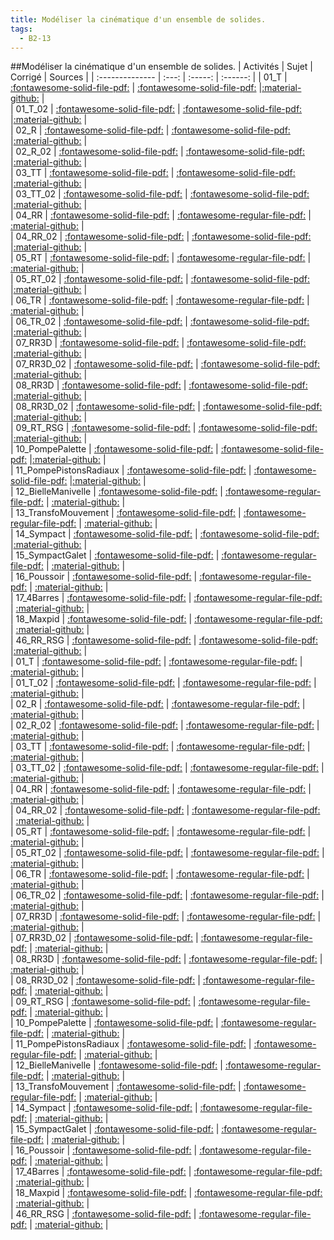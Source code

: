 ```yaml
---
title: Modéliser la cinématique d'un ensemble de solides. 
tags:
  - B2-13
---
```

[comment]: <> (Généré automatiquement par make_all_activitess.py, creation_fichiers_activites)

##Modéliser la cinématique d'un ensemble de solides. 
| Activités | Sujet | Corrigé | Sources  | 
| :-------------- | :---: | :-----: | :------: | 
| 01_T | [:fontawesome-solid-file-pdf:](https://github.com/xpessoles/ALL_PDF/blob/main/PDF/01_T_Sujet.pdf) | [:fontawesome-solid-file-pdf:](https://github.com/xpessoles/ALL_PDF/blob/main/PDF/01_T_Corrige.pdf) |[:material-github:](https://github.com/xpessoles/ExercicesCompetences/tree/main/B2_ProposerModele/B2_13_ModeliserCinematique/01_T) |  
| 01_T_02 | [:fontawesome-solid-file-pdf:](https://github.com/xpessoles/ALL_PDF/blob/main/PDF/01_T_02_Sujet.pdf) | [:fontawesome-solid-file-pdf:](https://github.com/xpessoles/ALL_PDF/blob/main/PDF/01_T_02_Corrige.pdf) |[:material-github:](https://github.com/xpessoles/ExercicesCompetences/tree/main/B2_ProposerModele/B2_13_ModeliserCinematique/01_T_02) |  
| 02_R | [:fontawesome-solid-file-pdf:](https://github.com/xpessoles/ALL_PDF/blob/main/PDF/02_R_Sujet.pdf) | [:fontawesome-solid-file-pdf:](https://github.com/xpessoles/ALL_PDF/blob/main/PDF/02_R_Corrige.pdf) |[:material-github:](https://github.com/xpessoles/ExercicesCompetences/tree/main/B2_ProposerModele/B2_13_ModeliserCinematique/02_R) |  
| 02_R_02 | [:fontawesome-solid-file-pdf:](https://github.com/xpessoles/ALL_PDF/blob/main/PDF/02_R_02_Sujet.pdf) | [:fontawesome-solid-file-pdf:](https://github.com/xpessoles/ALL_PDF/blob/main/PDF/02_R_02_Corrige.pdf) |[:material-github:](https://github.com/xpessoles/ExercicesCompetences/tree/main/B2_ProposerModele/B2_13_ModeliserCinematique/02_R_02) |  
| 03_TT | [:fontawesome-solid-file-pdf:](https://github.com/xpessoles/ALL_PDF/blob/main/PDF/03_TT_Sujet.pdf) | [:fontawesome-solid-file-pdf:](https://github.com/xpessoles/ALL_PDF/blob/main/PDF/03_TT_Corrige.pdf) |[:material-github:](https://github.com/xpessoles/ExercicesCompetences/tree/main/B2_ProposerModele/B2_13_ModeliserCinematique/03_TT) |  
| 03_TT_02 | [:fontawesome-solid-file-pdf:](https://github.com/xpessoles/ALL_PDF/blob/main/PDF/03_TT_02_Sujet.pdf) | [:fontawesome-solid-file-pdf:](https://github.com/xpessoles/ALL_PDF/blob/main/PDF/03_TT_02_Corrige.pdf) |[:material-github:](https://github.com/xpessoles/ExercicesCompetences/tree/main/B2_ProposerModele/B2_13_ModeliserCinematique/03_TT_02) |  
| 04_RR | [:fontawesome-solid-file-pdf:](https://github.com/xpessoles/ALL_PDF/blob/main/PDF/04_RR_Sujet.pdf) | [:fontawesome-regular-file-pdf:](https://github.com/xpessoles/ALL_PDF/blob/main/PDF/04_RR_Corrige.pdf) | [:material-github:](https://github.com/xpessoles/ExercicesCompetences/tree/main/B2_ProposerModele/B2_13_ModeliserCinematique/04_RR) |  
| 04_RR_02 | [:fontawesome-solid-file-pdf:](https://github.com/xpessoles/ALL_PDF/blob/main/PDF/04_RR_02_Sujet.pdf) | [:fontawesome-solid-file-pdf:](https://github.com/xpessoles/ALL_PDF/blob/main/PDF/04_RR_02_Corrige.pdf) |[:material-github:](https://github.com/xpessoles/ExercicesCompetences/tree/main/B2_ProposerModele/B2_13_ModeliserCinematique/04_RR_02) |  
| 05_RT | [:fontawesome-solid-file-pdf:](https://github.com/xpessoles/ALL_PDF/blob/main/PDF/05_RT_Sujet.pdf) | [:fontawesome-regular-file-pdf:](https://github.com/xpessoles/ALL_PDF/blob/main/PDF/05_RT_Corrige.pdf) | [:material-github:](https://github.com/xpessoles/ExercicesCompetences/tree/main/B2_ProposerModele/B2_13_ModeliserCinematique/05_RT) |  
| 05_RT_02 | [:fontawesome-solid-file-pdf:](https://github.com/xpessoles/ALL_PDF/blob/main/PDF/05_RT_02_Sujet.pdf) | [:fontawesome-solid-file-pdf:](https://github.com/xpessoles/ALL_PDF/blob/main/PDF/05_RT_02_Corrige.pdf) |[:material-github:](https://github.com/xpessoles/ExercicesCompetences/tree/main/B2_ProposerModele/B2_13_ModeliserCinematique/05_RT_02) |  
| 06_TR | [:fontawesome-solid-file-pdf:](https://github.com/xpessoles/ALL_PDF/blob/main/PDF/06_TR_Sujet.pdf) | [:fontawesome-regular-file-pdf:](https://github.com/xpessoles/ALL_PDF/blob/main/PDF/06_TR_Corrige.pdf) | [:material-github:](https://github.com/xpessoles/ExercicesCompetences/tree/main/B2_ProposerModele/B2_13_ModeliserCinematique/06_TR) |  
| 06_TR_02 | [:fontawesome-solid-file-pdf:](https://github.com/xpessoles/ALL_PDF/blob/main/PDF/06_TR_02_Sujet.pdf) | [:fontawesome-solid-file-pdf:](https://github.com/xpessoles/ALL_PDF/blob/main/PDF/06_TR_02_Corrige.pdf) |[:material-github:](https://github.com/xpessoles/ExercicesCompetences/tree/main/B2_ProposerModele/B2_13_ModeliserCinematique/06_TR_02) |  
| 07_RR3D | [:fontawesome-solid-file-pdf:](https://github.com/xpessoles/ALL_PDF/blob/main/PDF/07_RR3D_Sujet.pdf) | [:fontawesome-solid-file-pdf:](https://github.com/xpessoles/ALL_PDF/blob/main/PDF/07_RR3D_Corrige.pdf) |[:material-github:](https://github.com/xpessoles/ExercicesCompetences/tree/main/B2_ProposerModele/B2_13_ModeliserCinematique/07_RR3D) |  
| 07_RR3D_02 | [:fontawesome-solid-file-pdf:](https://github.com/xpessoles/ALL_PDF/blob/main/PDF/07_RR3D_02_Sujet.pdf) | [:fontawesome-solid-file-pdf:](https://github.com/xpessoles/ALL_PDF/blob/main/PDF/07_RR3D_02_Corrige.pdf) |[:material-github:](https://github.com/xpessoles/ExercicesCompetences/tree/main/B2_ProposerModele/B2_13_ModeliserCinematique/07_RR3D_02) |  
| 08_RR3D | [:fontawesome-solid-file-pdf:](https://github.com/xpessoles/ALL_PDF/blob/main/PDF/08_RR3D_Sujet.pdf) | [:fontawesome-solid-file-pdf:](https://github.com/xpessoles/ALL_PDF/blob/main/PDF/08_RR3D_Corrige.pdf) |[:material-github:](https://github.com/xpessoles/ExercicesCompetences/tree/main/B2_ProposerModele/B2_13_ModeliserCinematique/08_RR3D) |  
| 08_RR3D_02 | [:fontawesome-solid-file-pdf:](https://github.com/xpessoles/ALL_PDF/blob/main/PDF/08_RR3D_02_Sujet.pdf) | [:fontawesome-solid-file-pdf:](https://github.com/xpessoles/ALL_PDF/blob/main/PDF/08_RR3D_02_Corrige.pdf) |[:material-github:](https://github.com/xpessoles/ExercicesCompetences/tree/main/B2_ProposerModele/B2_13_ModeliserCinematique/08_RR3D_02) |  
| 09_RT_RSG | [:fontawesome-solid-file-pdf:](https://github.com/xpessoles/ALL_PDF/blob/main/PDF/09_RT_RSG_Sujet.pdf) | [:fontawesome-solid-file-pdf:](https://github.com/xpessoles/ALL_PDF/blob/main/PDF/09_RT_RSG_Corrige.pdf) |[:material-github:](https://github.com/xpessoles/ExercicesCompetences/tree/main/B2_ProposerModele/B2_13_ModeliserCinematique/09_RT_RSG) |  
| 10_PompePalette | [:fontawesome-solid-file-pdf:](https://github.com/xpessoles/ALL_PDF/blob/main/PDF/10_PompePalette_Sujet.pdf) | [:fontawesome-solid-file-pdf:](https://github.com/xpessoles/ALL_PDF/blob/main/PDF/10_PompePalette_Corrige.pdf) |[:material-github:](https://github.com/xpessoles/ExercicesCompetences/tree/main/B2_ProposerModele/B2_13_ModeliserCinematique/10_PompePalette) |  
| 11_PompePistonsRadiaux | [:fontawesome-solid-file-pdf:](https://github.com/xpessoles/ALL_PDF/blob/main/PDF/11_PompePistonsRadiaux_Sujet.pdf) | [:fontawesome-solid-file-pdf:](https://github.com/xpessoles/ALL_PDF/blob/main/PDF/11_PompePistonsRadiaux_Corrige.pdf) |[:material-github:](https://github.com/xpessoles/ExercicesCompetences/tree/main/B2_ProposerModele/B2_13_ModeliserCinematique/11_PompePistonsRadiaux) |  
| 12_BielleManivelle | [:fontawesome-solid-file-pdf:](https://github.com/xpessoles/ALL_PDF/blob/main/PDF/12_BielleManivelle_Sujet.pdf) | [:fontawesome-regular-file-pdf:](https://github.com/xpessoles/ALL_PDF/blob/main/PDF/12_BielleManivelle_Corrige.pdf) | [:material-github:](https://github.com/xpessoles/ExercicesCompetences/tree/main/B2_ProposerModele/B2_13_ModeliserCinematique/12_BielleManivelle) |  
| 13_TransfoMouvement | [:fontawesome-solid-file-pdf:](https://github.com/xpessoles/ALL_PDF/blob/main/PDF/13_TransfoMouvement_Sujet.pdf) | [:fontawesome-regular-file-pdf:](https://github.com/xpessoles/ALL_PDF/blob/main/PDF/13_TransfoMouvement_Corrige.pdf) | [:material-github:](https://github.com/xpessoles/ExercicesCompetences/tree/main/B2_ProposerModele/B2_13_ModeliserCinematique/13_TransfoMouvement) |  
| 14_Sympact | [:fontawesome-solid-file-pdf:](https://github.com/xpessoles/ALL_PDF/blob/main/PDF/14_Sympact_Sujet.pdf) | [:fontawesome-solid-file-pdf:](https://github.com/xpessoles/ALL_PDF/blob/main/PDF/14_Sympact_Corrige.pdf) |[:material-github:](https://github.com/xpessoles/ExercicesCompetences/tree/main/B2_ProposerModele/B2_13_ModeliserCinematique/14_Sympact) |  
| 15_SympactGalet | [:fontawesome-solid-file-pdf:](https://github.com/xpessoles/ALL_PDF/blob/main/PDF/15_SympactGalet_Sujet.pdf) | [:fontawesome-regular-file-pdf:](https://github.com/xpessoles/ALL_PDF/blob/main/PDF/15_SympactGalet_Corrige.pdf) | [:material-github:](https://github.com/xpessoles/ExercicesCompetences/tree/main/B2_ProposerModele/B2_13_ModeliserCinematique/15_SympactGalet) |  
| 16_Poussoir | [:fontawesome-solid-file-pdf:](https://github.com/xpessoles/ALL_PDF/blob/main/PDF/16_Poussoir_Sujet.pdf) | [:fontawesome-regular-file-pdf:](https://github.com/xpessoles/ALL_PDF/blob/main/PDF/16_Poussoir_Corrige.pdf) | [:material-github:](https://github.com/xpessoles/ExercicesCompetences/tree/main/B2_ProposerModele/B2_13_ModeliserCinematique/16_Poussoir) |  
| 17_4Barres | [:fontawesome-solid-file-pdf:](https://github.com/xpessoles/ALL_PDF/blob/main/PDF/17_4Barres_Sujet.pdf) | [:fontawesome-regular-file-pdf:](https://github.com/xpessoles/ALL_PDF/blob/main/PDF/17_4Barres_Corrige.pdf) | [:material-github:](https://github.com/xpessoles/ExercicesCompetences/tree/main/B2_ProposerModele/B2_13_ModeliserCinematique/17_4Barres) |  
| 18_Maxpid | [:fontawesome-solid-file-pdf:](https://github.com/xpessoles/ALL_PDF/blob/main/PDF/18_Maxpid_Sujet.pdf) | [:fontawesome-regular-file-pdf:](https://github.com/xpessoles/ALL_PDF/blob/main/PDF/18_Maxpid_Corrige.pdf) | [:material-github:](https://github.com/xpessoles/ExercicesCompetences/tree/main/B2_ProposerModele/B2_13_ModeliserCinematique/18_Maxpid) |  
| 46_RR_RSG | [:fontawesome-solid-file-pdf:](https://github.com/xpessoles/ALL_PDF/blob/main/PDF/46_RR_RSG_Sujet.pdf) | [:fontawesome-solid-file-pdf:](https://github.com/xpessoles/ALL_PDF/blob/main/PDF/46_RR_RSG_Corrige.pdf) |[:material-github:](https://github.com/xpessoles/ExercicesCompetences/tree/main/B2_ProposerModele/B2_13_ModeliserCinematique/46_RR_RSG) |  
| 01_T | [:fontawesome-solid-file-pdf:](https://github.com/xpessoles/ALL_PDF/blob/main/PDF/01_T_Sujet.pdf) | [:fontawesome-regular-file-pdf:](https://github.com/xpessoles/ALL_PDF/blob/main/PDF/01_T_Corrige.pdf) | [:material-github:](https://github.com/xpessoles/ExercicesCompetences/tree/main/B2_ProposerModele/B2_13_PTSI_PT_Parametrage/01_T) |  
| 01_T_02 | [:fontawesome-solid-file-pdf:](https://github.com/xpessoles/ALL_PDF/blob/main/PDF/01_T_02_Sujet.pdf) | [:fontawesome-regular-file-pdf:](https://github.com/xpessoles/ALL_PDF/blob/main/PDF/01_T_02_Corrige.pdf) | [:material-github:](https://github.com/xpessoles/ExercicesCompetences/tree/main/B2_ProposerModele/B2_13_PTSI_PT_Parametrage/01_T_02) |  
| 02_R | [:fontawesome-solid-file-pdf:](https://github.com/xpessoles/ALL_PDF/blob/main/PDF/02_R_Sujet.pdf) | [:fontawesome-regular-file-pdf:](https://github.com/xpessoles/ALL_PDF/blob/main/PDF/02_R_Corrige.pdf) | [:material-github:](https://github.com/xpessoles/ExercicesCompetences/tree/main/B2_ProposerModele/B2_13_PTSI_PT_Parametrage/02_R) |  
| 02_R_02 | [:fontawesome-solid-file-pdf:](https://github.com/xpessoles/ALL_PDF/blob/main/PDF/02_R_02_Sujet.pdf) | [:fontawesome-regular-file-pdf:](https://github.com/xpessoles/ALL_PDF/blob/main/PDF/02_R_02_Corrige.pdf) | [:material-github:](https://github.com/xpessoles/ExercicesCompetences/tree/main/B2_ProposerModele/B2_13_PTSI_PT_Parametrage/02_R_02) |  
| 03_TT | [:fontawesome-solid-file-pdf:](https://github.com/xpessoles/ALL_PDF/blob/main/PDF/03_TT_Sujet.pdf) | [:fontawesome-regular-file-pdf:](https://github.com/xpessoles/ALL_PDF/blob/main/PDF/03_TT_Corrige.pdf) | [:material-github:](https://github.com/xpessoles/ExercicesCompetences/tree/main/B2_ProposerModele/B2_13_PTSI_PT_Parametrage/03_TT) |  
| 03_TT_02 | [:fontawesome-solid-file-pdf:](https://github.com/xpessoles/ALL_PDF/blob/main/PDF/03_TT_02_Sujet.pdf) | [:fontawesome-regular-file-pdf:](https://github.com/xpessoles/ALL_PDF/blob/main/PDF/03_TT_02_Corrige.pdf) | [:material-github:](https://github.com/xpessoles/ExercicesCompetences/tree/main/B2_ProposerModele/B2_13_PTSI_PT_Parametrage/03_TT_02) |  
| 04_RR | [:fontawesome-solid-file-pdf:](https://github.com/xpessoles/ALL_PDF/blob/main/PDF/04_RR_Sujet.pdf) | [:fontawesome-regular-file-pdf:](https://github.com/xpessoles/ALL_PDF/blob/main/PDF/04_RR_Corrige.pdf) | [:material-github:](https://github.com/xpessoles/ExercicesCompetences/tree/main/B2_ProposerModele/B2_13_PTSI_PT_Parametrage/04_RR) |  
| 04_RR_02 | [:fontawesome-solid-file-pdf:](https://github.com/xpessoles/ALL_PDF/blob/main/PDF/04_RR_02_Sujet.pdf) | [:fontawesome-regular-file-pdf:](https://github.com/xpessoles/ALL_PDF/blob/main/PDF/04_RR_02_Corrige.pdf) | [:material-github:](https://github.com/xpessoles/ExercicesCompetences/tree/main/B2_ProposerModele/B2_13_PTSI_PT_Parametrage/04_RR_02) |  
| 05_RT | [:fontawesome-solid-file-pdf:](https://github.com/xpessoles/ALL_PDF/blob/main/PDF/05_RT_Sujet.pdf) | [:fontawesome-regular-file-pdf:](https://github.com/xpessoles/ALL_PDF/blob/main/PDF/05_RT_Corrige.pdf) | [:material-github:](https://github.com/xpessoles/ExercicesCompetences/tree/main/B2_ProposerModele/B2_13_PTSI_PT_Parametrage/05_RT) |  
| 05_RT_02 | [:fontawesome-solid-file-pdf:](https://github.com/xpessoles/ALL_PDF/blob/main/PDF/05_RT_02_Sujet.pdf) | [:fontawesome-regular-file-pdf:](https://github.com/xpessoles/ALL_PDF/blob/main/PDF/05_RT_02_Corrige.pdf) | [:material-github:](https://github.com/xpessoles/ExercicesCompetences/tree/main/B2_ProposerModele/B2_13_PTSI_PT_Parametrage/05_RT_02) |  
| 06_TR | [:fontawesome-solid-file-pdf:](https://github.com/xpessoles/ALL_PDF/blob/main/PDF/06_TR_Sujet.pdf) | [:fontawesome-regular-file-pdf:](https://github.com/xpessoles/ALL_PDF/blob/main/PDF/06_TR_Corrige.pdf) | [:material-github:](https://github.com/xpessoles/ExercicesCompetences/tree/main/B2_ProposerModele/B2_13_PTSI_PT_Parametrage/06_TR) |  
| 06_TR_02 | [:fontawesome-solid-file-pdf:](https://github.com/xpessoles/ALL_PDF/blob/main/PDF/06_TR_02_Sujet.pdf) | [:fontawesome-regular-file-pdf:](https://github.com/xpessoles/ALL_PDF/blob/main/PDF/06_TR_02_Corrige.pdf) | [:material-github:](https://github.com/xpessoles/ExercicesCompetences/tree/main/B2_ProposerModele/B2_13_PTSI_PT_Parametrage/06_TR_02) |  
| 07_RR3D | [:fontawesome-solid-file-pdf:](https://github.com/xpessoles/ALL_PDF/blob/main/PDF/07_RR3D_Sujet.pdf) | [:fontawesome-regular-file-pdf:](https://github.com/xpessoles/ALL_PDF/blob/main/PDF/07_RR3D_Corrige.pdf) | [:material-github:](https://github.com/xpessoles/ExercicesCompetences/tree/main/B2_ProposerModele/B2_13_PTSI_PT_Parametrage/07_RR3D) |  
| 07_RR3D_02 | [:fontawesome-solid-file-pdf:](https://github.com/xpessoles/ALL_PDF/blob/main/PDF/07_RR3D_02_Sujet.pdf) | [:fontawesome-regular-file-pdf:](https://github.com/xpessoles/ALL_PDF/blob/main/PDF/07_RR3D_02_Corrige.pdf) | [:material-github:](https://github.com/xpessoles/ExercicesCompetences/tree/main/B2_ProposerModele/B2_13_PTSI_PT_Parametrage/07_RR3D_02) |  
| 08_RR3D | [:fontawesome-solid-file-pdf:](https://github.com/xpessoles/ALL_PDF/blob/main/PDF/08_RR3D_Sujet.pdf) | [:fontawesome-regular-file-pdf:](https://github.com/xpessoles/ALL_PDF/blob/main/PDF/08_RR3D_Corrige.pdf) | [:material-github:](https://github.com/xpessoles/ExercicesCompetences/tree/main/B2_ProposerModele/B2_13_PTSI_PT_Parametrage/08_RR3D) |  
| 08_RR3D_02 | [:fontawesome-solid-file-pdf:](https://github.com/xpessoles/ALL_PDF/blob/main/PDF/08_RR3D_02_Sujet.pdf) | [:fontawesome-regular-file-pdf:](https://github.com/xpessoles/ALL_PDF/blob/main/PDF/08_RR3D_02_Corrige.pdf) | [:material-github:](https://github.com/xpessoles/ExercicesCompetences/tree/main/B2_ProposerModele/B2_13_PTSI_PT_Parametrage/08_RR3D_02) |  
| 09_RT_RSG | [:fontawesome-solid-file-pdf:](https://github.com/xpessoles/ALL_PDF/blob/main/PDF/09_RT_RSG_Sujet.pdf) | [:fontawesome-regular-file-pdf:](https://github.com/xpessoles/ALL_PDF/blob/main/PDF/09_RT_RSG_Corrige.pdf) | [:material-github:](https://github.com/xpessoles/ExercicesCompetences/tree/main/B2_ProposerModele/B2_13_PTSI_PT_Parametrage/09_RT_RSG) |  
| 10_PompePalette | [:fontawesome-solid-file-pdf:](https://github.com/xpessoles/ALL_PDF/blob/main/PDF/10_PompePalette_Sujet.pdf) | [:fontawesome-regular-file-pdf:](https://github.com/xpessoles/ALL_PDF/blob/main/PDF/10_PompePalette_Corrige.pdf) | [:material-github:](https://github.com/xpessoles/ExercicesCompetences/tree/main/B2_ProposerModele/B2_13_PTSI_PT_Parametrage/10_PompePalette) |  
| 11_PompePistonsRadiaux | [:fontawesome-solid-file-pdf:](https://github.com/xpessoles/ALL_PDF/blob/main/PDF/11_PompePistonsRadiaux_Sujet.pdf) | [:fontawesome-regular-file-pdf:](https://github.com/xpessoles/ALL_PDF/blob/main/PDF/11_PompePistonsRadiaux_Corrige.pdf) | [:material-github:](https://github.com/xpessoles/ExercicesCompetences/tree/main/B2_ProposerModele/B2_13_PTSI_PT_Parametrage/11_PompePistonsRadiaux) |  
| 12_BielleManivelle | [:fontawesome-solid-file-pdf:](https://github.com/xpessoles/ALL_PDF/blob/main/PDF/12_BielleManivelle_Sujet.pdf) | [:fontawesome-regular-file-pdf:](https://github.com/xpessoles/ALL_PDF/blob/main/PDF/12_BielleManivelle_Corrige.pdf) | [:material-github:](https://github.com/xpessoles/ExercicesCompetences/tree/main/B2_ProposerModele/B2_13_PTSI_PT_Parametrage/12_BielleManivelle) |  
| 13_TransfoMouvement | [:fontawesome-solid-file-pdf:](https://github.com/xpessoles/ALL_PDF/blob/main/PDF/13_TransfoMouvement_Sujet.pdf) | [:fontawesome-regular-file-pdf:](https://github.com/xpessoles/ALL_PDF/blob/main/PDF/13_TransfoMouvement_Corrige.pdf) | [:material-github:](https://github.com/xpessoles/ExercicesCompetences/tree/main/B2_ProposerModele/B2_13_PTSI_PT_Parametrage/13_TransfoMouvement) |  
| 14_Sympact | [:fontawesome-solid-file-pdf:](https://github.com/xpessoles/ALL_PDF/blob/main/PDF/14_Sympact_Sujet.pdf) | [:fontawesome-regular-file-pdf:](https://github.com/xpessoles/ALL_PDF/blob/main/PDF/14_Sympact_Corrige.pdf) | [:material-github:](https://github.com/xpessoles/ExercicesCompetences/tree/main/B2_ProposerModele/B2_13_PTSI_PT_Parametrage/14_Sympact) |  
| 15_SympactGalet | [:fontawesome-solid-file-pdf:](https://github.com/xpessoles/ALL_PDF/blob/main/PDF/15_SympactGalet_Sujet.pdf) | [:fontawesome-regular-file-pdf:](https://github.com/xpessoles/ALL_PDF/blob/main/PDF/15_SympactGalet_Corrige.pdf) | [:material-github:](https://github.com/xpessoles/ExercicesCompetences/tree/main/B2_ProposerModele/B2_13_PTSI_PT_Parametrage/15_SympactGalet) |  
| 16_Poussoir | [:fontawesome-solid-file-pdf:](https://github.com/xpessoles/ALL_PDF/blob/main/PDF/16_Poussoir_Sujet.pdf) | [:fontawesome-regular-file-pdf:](https://github.com/xpessoles/ALL_PDF/blob/main/PDF/16_Poussoir_Corrige.pdf) | [:material-github:](https://github.com/xpessoles/ExercicesCompetences/tree/main/B2_ProposerModele/B2_13_PTSI_PT_Parametrage/16_Poussoir) |  
| 17_4Barres | [:fontawesome-solid-file-pdf:](https://github.com/xpessoles/ALL_PDF/blob/main/PDF/17_4Barres_Sujet.pdf) | [:fontawesome-regular-file-pdf:](https://github.com/xpessoles/ALL_PDF/blob/main/PDF/17_4Barres_Corrige.pdf) | [:material-github:](https://github.com/xpessoles/ExercicesCompetences/tree/main/B2_ProposerModele/B2_13_PTSI_PT_Parametrage/17_4Barres) |  
| 18_Maxpid | [:fontawesome-solid-file-pdf:](https://github.com/xpessoles/ALL_PDF/blob/main/PDF/18_Maxpid_Sujet.pdf) | [:fontawesome-regular-file-pdf:](https://github.com/xpessoles/ALL_PDF/blob/main/PDF/18_Maxpid_Corrige.pdf) | [:material-github:](https://github.com/xpessoles/ExercicesCompetences/tree/main/B2_ProposerModele/B2_13_PTSI_PT_Parametrage/18_Maxpid) |  
| 46_RR_RSG | [:fontawesome-solid-file-pdf:](https://github.com/xpessoles/ALL_PDF/blob/main/PDF/46_RR_RSG_Sujet.pdf) | [:fontawesome-regular-file-pdf:](https://github.com/xpessoles/ALL_PDF/blob/main/PDF/46_RR_RSG_Corrige.pdf) | [:material-github:](https://github.com/xpessoles/ExercicesCompetences/tree/main/B2_ProposerModele/B2_13_PTSI_PT_Parametrage/46_RR_RSG) |  

